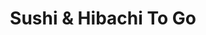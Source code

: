 ---
layout: place
title: "Sushi & Hibachi To Go"
permalink: /south-carolina/columbia/sushi-hibachi-to-go.html
stateAbbr: SC
stateName: South Carolina
cityName: Columbia
seo:
  name: "Sushi & Hibachi To Go"
  type: Restaurant
  links: null
description: "No-frills Japanese take-out dishing sushi rolls & grilled meats, as well as soups & salads. Looking for sushi in Columbia, South Carolina? Check out Sushi & ..."
place_id: ChIJwzZ1TtCk-IgRMUgTQDJU5LY
photos:
  - name: >-
      places/ChIJwzZ1TtCk-IgRMUgTQDJU5LY/photos/AeeoHcLVDkWFrByIkfdD0VAV2T7t0zG59UsbY-HPKKRMVf2MWR3XVeCXNcoF5FRqaKFLdqHeq9SrGWe0mIMP1SuLtjO90xkrXzFkI5XN9Gzp3xsoewpnOAhKJZ1HyP4Piffz6Ot9a8aOc1W0z1Zbdx_SOcMlPCXWk6PcI9WSOgzFkxf6ECR7-msEiIqicVcFTpRjDoMuRDlVq9AddK45Bz2TDzKj3e6HAv5-PWVyxCEZs_zjdcn0L7REgCMwj-C_7fthKVXmiahrGPH16Oh4M89dxdbxdY9ikcsSyzOlK8nx_PQX-pkbww7OsXvoh8nprgMwvqg3JcvKMz2UYcl0ikeVqQTwbwZtYLYdyrxv_CH1cd69gJ17fYyqZUoUtDiJ_mWazCIU08uqYBOhogA2e0nctUY19GeW2wtJPx7Xmf3Y0pSYI_Ho
    widthPx: 4624
    heightPx: 3472
    authorAttributions:
      - displayName: Benjamin Heeter
        uri: https://maps.google.com/maps/contrib/110346141510152811735
        photoUri: >-
          https://lh3.googleusercontent.com/a-/ALV-UjVSGtX0wyXFRdPcrIf2v0iKY-iF-6m4lR3MExL4jt9OiEQtL87L=s100-p-k-no-mo
    flagContentUri: >-
      https://www.google.com/local/imagery/report/?cb_client=maps_api_places.places_api&image_key=!1e10!2sCIHM0ogKEICAgICH-cfw2AE&hl=en-US
    googleMapsUri: >-
      https://www.google.com/maps/place//data=!3m4!1e2!3m2!1sCIHM0ogKEICAgICH-cfw2AE!2e10!4m2!3m1!1s0x88f8a4d04e7536c3:0xb6e4543240134831
  - name: >-
      places/ChIJwzZ1TtCk-IgRMUgTQDJU5LY/photos/AeeoHcI2o9r3TBDN9L9kq8OLFxKazgb62QqlgAjM6AqCUfzndkLr7HfhNLozjkvAGGKD80A_xHm-19cEgWqTIUptCrR-2e_E0_iaCcTASiHx32NQfrtw7iN7Srl8HpZ9BY6S-Y90SRbt1PtjTX8rBjY7FOvRcdVhALuRUhW125G_vvx87hy3ka6u_l4Pyjh2UFJOxKIfEwkjr2gPHA7eMc2hxfQmOXkx-a9Ps9QuPft7dx0bZwPpkf-b3fLCUSiLsyJ2C0KR_-SZ-zXbKiLbiEeTJQywtMWUa9d5C72JA8xhoBzzvYyb-yhn_xSHQhDFVnRFCzwj5G9l6u0ARYYWL4VzFu6EGCp6KsSRWU-VX9SRAQlFe2blyR07d_T-yArr5jdvNDFAfCuBdad8oF7jqrSIyD9Sc-Zo7cvQpNFyOdWh3xdFmg
    widthPx: 4624
    heightPx: 3472
    authorAttributions:
      - displayName: Benjamin Heeter
        uri: https://maps.google.com/maps/contrib/110346141510152811735
        photoUri: >-
          https://lh3.googleusercontent.com/a-/ALV-UjVSGtX0wyXFRdPcrIf2v0iKY-iF-6m4lR3MExL4jt9OiEQtL87L=s100-p-k-no-mo
    flagContentUri: >-
      https://www.google.com/local/imagery/report/?cb_client=maps_api_places.places_api&image_key=!1e10!2sCIHM0ogKEICAgIDX1qj8Ow&hl=en-US
    googleMapsUri: >-
      https://www.google.com/maps/place//data=!3m4!1e2!3m2!1sCIHM0ogKEICAgIDX1qj8Ow!2e10!4m2!3m1!1s0x88f8a4d04e7536c3:0xb6e4543240134831
  - name: >-
      places/ChIJwzZ1TtCk-IgRMUgTQDJU5LY/photos/AeeoHcJqA73vq2R0tgCLi5I7ueRWQ62FHD2KngzRE-MAN88My1FHO_5wGsaPwLqQVtQ4aSElm7rQL3iz6UVdbaRHofhuVHELv0setb5kDFuGjN3WcyCmepl08TwUYZK848JHAMoXZ0fVkhDW5qG8r_ZuRJQbSLK7fBN-WW3NcgXnqTlnyH5xnL9zvxCJdFI9m8h4o_AH6_UAp0eKiKCeRW0biWKmv9GjLCehWQEYOJxennZfviDakCe9xRg1In3wVxmiFl12_sEbdEIo81pwf7AgMVrLL1_q8FAdu0deEGkw-Fbod2lerB3Q56dxjeYvqInSxEZKyFMT462DNhIMiaDLbtrukPAeQ2dcEHH1kMbDuuz0BYLoeON_N_alLOBfD_li7gcu7t7M2ojK5HOrsDpGUbt7IFMrk_TqkdwoEwr3kK0jJ1ow
    widthPx: 3000
    heightPx: 4000
    authorAttributions:
      - displayName: Keri Wilson
        uri: https://maps.google.com/maps/contrib/112201639786997542011
        photoUri: >-
          https://lh3.googleusercontent.com/a-/ALV-UjUq7Y_pXndjTEka5n5USK6qgiyStaWLY1IFgukjExuiZIcol0zKfg=s100-p-k-no-mo
    flagContentUri: >-
      https://www.google.com/local/imagery/report/?cb_client=maps_api_places.places_api&image_key=!1e10!2sCIHM0ogKEICAgIDHkNH9oQE&hl=en-US
    googleMapsUri: >-
      https://www.google.com/maps/place//data=!3m4!1e2!3m2!1sCIHM0ogKEICAgIDHkNH9oQE!2e10!4m2!3m1!1s0x88f8a4d04e7536c3:0xb6e4543240134831
  - name: >-
      places/ChIJwzZ1TtCk-IgRMUgTQDJU5LY/photos/AeeoHcIm9qM3KLA5fKanfyPIn3KVEeq_6HyaRGegrsQpPbgdOKdApN4hktfvnXIteNSfQvLuF2ZWWw7CNwlmAJ8dAJWqynbc6H6UHzKavqd3brK4p7NnbHrUnKgTG_giRgVgDCuG2WwogZV1OamTr8vQ7cWj0eGFJHAPwdKns9gprat01RMt2j12S6uWAV5su-yqeWZOa_zohh9lmeOSeXYWpbckQ5txOAJMIUzhFJuBxMBUCcU_Te0U70wtAsDGhS6TGyDfB24U1Ti8MCXrzF0ySgMhpUXUQWOwXX-7XRKGg78RFBSwNVS5xJqUKG7yY5KjPTX7d75S_GwuPWr5e0DkmkmGLa8qE442R8td3DLeC2MIT6fDGheUcXG5h-8WjkvaJmmS7PjUuB0PNkrIZYukihU1WlyrBDDTrWRbfPJTSllPK8bX
    widthPx: 4160
    heightPx: 3120
    authorAttributions:
      - displayName: Alexander Capell
        uri: https://maps.google.com/maps/contrib/104566971735468221622
        photoUri: >-
          https://lh3.googleusercontent.com/a-/ALV-UjW3OLOrcg7P9TfRFQe2HzqiknbhfPlkhbfJ-RRjx-1P98vaM6Rj=s100-p-k-no-mo
    flagContentUri: >-
      https://www.google.com/local/imagery/report/?cb_client=maps_api_places.places_api&image_key=!1e10!2sCIHM0ogKEICAgICkhYOJtAE&hl=en-US
    googleMapsUri: >-
      https://www.google.com/maps/place//data=!3m4!1e2!3m2!1sCIHM0ogKEICAgICkhYOJtAE!2e10!4m2!3m1!1s0x88f8a4d04e7536c3:0xb6e4543240134831
  - name: >-
      places/ChIJwzZ1TtCk-IgRMUgTQDJU5LY/photos/AeeoHcJV3TKU4qd3el0GgOgYiR3SfI50y0ZmpUsLl9NcOV3xk5ZG5PyeTM8KWi2sntRzOPXKbDubBpun55Wr1VOfcqxauonxtZih5OlqnmW3OCcf8v1BdWka4dOm40_5R0U7rg9LH-OZmWdp-Z4cnbe_mt_ZnTCJD698D1DaNvyCOBP6puAP_mn9dOxVjeZo7eQLXOgGMBdkVkSXBTYjJIH207FkBxkEzBLSB1nAdH10AGEfBHz6ol1w8FFul_PMuTHUAv-VRxg29Y1mwQOneKhv5l232I_vdW__RbjljMjKTF43OZKUfMvz6vNhVidtbuOghspt1wRZUyOnB5EbJmk7hqmD8fsd53xDyQ4xikDcAmc9iWlyub7nlaB9azonr_SSWOxjz95hzOzhCZeXluroglZOrUQo_wVirV6KqD3uBIXGb3MQ
    widthPx: 3096
    heightPx: 4128
    authorAttributions:
      - displayName: Cass Is Real
        uri: https://maps.google.com/maps/contrib/113981280282832683261
        photoUri: >-
          https://lh3.googleusercontent.com/a/ACg8ocLaiGRGfbumjL_IQpUCQSezPPyguDWa60xRB3RjoxT5i2y15ADj=s100-p-k-no-mo
    flagContentUri: >-
      https://www.google.com/local/imagery/report/?cb_client=maps_api_places.places_api&image_key=!1e10!2sCIHM0ogKEICAgIC697ro2QE&hl=en-US
    googleMapsUri: >-
      https://www.google.com/maps/place//data=!3m4!1e2!3m2!1sCIHM0ogKEICAgIC697ro2QE!2e10!4m2!3m1!1s0x88f8a4d04e7536c3:0xb6e4543240134831
  - name: >-
      places/ChIJwzZ1TtCk-IgRMUgTQDJU5LY/photos/AeeoHcKlUL0j1YxWj766_eAsqIQ305LKREb80D5yg_wjXL__rq7Q1xh1CtLBJwg95oyJxIvvd25XwTeHrfUucE4z2ICR4zMBZNNyAQSlheQ-W9zPX3ab6-j3h4mt_3BbCDjyfIf9mLN9uByhd5rfGe71LkN8Pkkc-xiBqua-QFV-E4UIJhLTMrnveRjqv-Ct7XUt8NURO4SEe8Au2uMkX598or5I8fuhBsr1ZhMyGkwA1l5DMgqIASgRsSw4RdVeweAXhqxzLw7ct2DKBI9wYRzahwpochQc8sJ3RzjeG6yg7Vm0_1mx4rN5tNYRJVRRTncLTlmYVJvWSZvMIGM1yM3Y-GnMEvaOWrN-uFmeXPeeIoVMFCpQCK8EaTLnBrIZFSedMbRrUnH3tJOZ1_GCnd9b3BeeKdQiho5k-8WoeFZRIny02H0l
    widthPx: 3024
    heightPx: 4032
    authorAttributions:
      - displayName: Hana
        uri: https://maps.google.com/maps/contrib/104769666036624211358
        photoUri: >-
          https://lh3.googleusercontent.com/a/ACg8ocJdH-lZgrBrVEmoMEmg3t366ECpBjf7A0seRyoTC0y0VGYl_Q=s100-p-k-no-mo
    flagContentUri: >-
      https://www.google.com/local/imagery/report/?cb_client=maps_api_places.places_api&image_key=!1e10!2sCIHM0ogKEICAgIDZ0NXw-QE&hl=en-US
    googleMapsUri: >-
      https://www.google.com/maps/place//data=!3m4!1e2!3m2!1sCIHM0ogKEICAgIDZ0NXw-QE!2e10!4m2!3m1!1s0x88f8a4d04e7536c3:0xb6e4543240134831
  - name: >-
      places/ChIJwzZ1TtCk-IgRMUgTQDJU5LY/photos/AeeoHcKjQZNv2gpL8XhNaAA5R9o0hvv1n3xyheipl4LlApHkbZRZ_DybxrbAfbyl7R10dJkapq7k0-y8kOmeaKzxmbSe2pImP3pA_4b1ny0s6ivnsYcpPR7uYv_j5oKJqGKsx8BITADwFLlaEHkbUCK7zhm1yk2706XmhojrtwY4b_MYNZnp2QDdiJNwgioMz8DfjVQUPqavG4Topg2VYJI_fsiaB722xhtr2bhdAFQSeMMtmU-caky7EvoEo9CrtPfUAiOIis2ptMG0fgAI-TnGtKixdYuT-zLSS0-qk0hddfr-dzy-_9HZUHcj0n6fU3JuboeBEfEH3qejX_YdSxjAOEhxD5mrPPWWvIcMql4RDJe1LvE6ukThlRJ4rn0K3A2GN-oeOx3PyElt_0EU2C_jrRUSAyiu4doGknwXr70QS1p7dLg
    widthPx: 3096
    heightPx: 4128
    authorAttributions:
      - displayName: Cass Is Real
        uri: https://maps.google.com/maps/contrib/113981280282832683261
        photoUri: >-
          https://lh3.googleusercontent.com/a/ACg8ocLaiGRGfbumjL_IQpUCQSezPPyguDWa60xRB3RjoxT5i2y15ADj=s100-p-k-no-mo
    flagContentUri: >-
      https://www.google.com/local/imagery/report/?cb_client=maps_api_places.places_api&image_key=!1e10!2sCIHM0ogKEICAgIDa1oKw8AE&hl=en-US
    googleMapsUri: >-
      https://www.google.com/maps/place//data=!3m4!1e2!3m2!1sCIHM0ogKEICAgIDa1oKw8AE!2e10!4m2!3m1!1s0x88f8a4d04e7536c3:0xb6e4543240134831
  - name: >-
      places/ChIJwzZ1TtCk-IgRMUgTQDJU5LY/photos/AeeoHcKZGpB_YXl0y-KmswtHTJlzS-P-eQdGW_vMAK_wV_T54OO-tUgKV_ZqkiwwivkJ1XQgC5beB4mOaxfChYhGXeDUcE2O61YaqGKDJ8fRVGnb3bFyX_5lYKeyys8GZjQC079abbEyAi0QCQhpuWmtugYmiPQHA22UP9Z0J8m4AJV4HbmE3rlsHAzkJbx1XTpr6dn1rGnJOshqNx_fRi6FzjJdC3FMoumxCn25NvJVntt6dzGUAPrb7DMnee7zajK0MWUFYwX3-j9ngZ0O4G-t_swSyUDYniZLBkBpuly8RQ9lfoySCw6U08FTQ3ZizNjNlxG4jNZOFXfgRssrgf5Je2T3p1MlI99WYIxV6fxUPcBjfwCb8Rtwi629o5DMZ1k6WGSQncgpoT4rUfUGbtXRUWvO_b5uKpM9X1G-HIHsprZzhIs
    widthPx: 2268
    heightPx: 1732
    authorAttributions:
      - displayName: Michael Young
        uri: https://maps.google.com/maps/contrib/117002537574436815494
        photoUri: >-
          https://lh3.googleusercontent.com/a-/ALV-UjVLOaMsN1qdIHbIAxO38HbeTFqTiff7XvEIJOK_Cr9VIkYANJo2=s100-p-k-no-mo
    flagContentUri: >-
      https://www.google.com/local/imagery/report/?cb_client=maps_api_places.places_api&image_key=!1e10!2sCIHM0ogKEICAgICK2IOCzAE&hl=en-US
    googleMapsUri: >-
      https://www.google.com/maps/place//data=!3m4!1e2!3m2!1sCIHM0ogKEICAgICK2IOCzAE!2e10!4m2!3m1!1s0x88f8a4d04e7536c3:0xb6e4543240134831
  - name: >-
      places/ChIJwzZ1TtCk-IgRMUgTQDJU5LY/photos/AeeoHcJovJOs3JNgohP--AGgVevdGucnbNKK4LfCrBkDrGswsDTmGojFfhpOGvCiS6bG4iqFGzfQvqYL5i8Q8sBVFYehrhIP8NH6QpaaFNvuAsX1jWUvbrCZnZDBRv1Ht409szvk_D1iYIpmV0k2-JQ9UyTp97-l2ndMzjSWRZo_Xd7kB-EIJR8G9P82Kjbwv8mnrYsWqWVykqMgVkY5EiK5BZ9Ul_g9v4mbkWdm7i1AflOfFqvNXcIH6KLnmoAp3eJY9rxZKLrV8-5pinsyDH8CCfJ8X2Zjnow1ajvxPbUESySdE_yzXaqf3QU_rPfdMjo-4d35SeA-d-SvmbI7oTEeXB4dMolRHlABww1a8nhvmg3fdNgVZjm6jgtvL52MP-mvXWowDOhZeP6zPNgnHnYcvcHWzgytaJ4ViQ6WkVbd12Hb-OVaLBkYP8KO6jefeg
    widthPx: 3060
    heightPx: 4080
    authorAttributions:
      - displayName: Keri Wilson
        uri: https://maps.google.com/maps/contrib/112201639786997542011
        photoUri: >-
          https://lh3.googleusercontent.com/a-/ALV-UjUq7Y_pXndjTEka5n5USK6qgiyStaWLY1IFgukjExuiZIcol0zKfg=s100-p-k-no-mo
    flagContentUri: >-
      https://www.google.com/local/imagery/report/?cb_client=maps_api_places.places_api&image_key=!1e10!2sCIABIhAA3jqzQDPwL2e9J08AB66M&hl=en-US
    googleMapsUri: >-
      https://www.google.com/maps/place//data=!3m4!1e2!3m2!1sCIABIhAA3jqzQDPwL2e9J08AB66M!2e10!4m2!3m1!1s0x88f8a4d04e7536c3:0xb6e4543240134831
  - name: >-
      places/ChIJwzZ1TtCk-IgRMUgTQDJU5LY/photos/AeeoHcINmtw59uspXqjabjbV_3BVgoECUgoXFOGnujs78zS-VnOjvM5RcuWD2jKEnUms32IrpApUQ-7rfkKhXvMpqo2RM8ouuB4My9_I6dygmzS0Ii_wZm9sXsHgjzVfdK2qDOUnsop2G-WlKvD76mqWd5mPA7h3yB1TgoGC3Ysf1E6j8v2hr5GXx2cSZuWZcAmKpo18fAABosBc8ABG1j8PMxGH68WbBRzupN0t8iKdkwrad-Kprn5xqyIN1Q5IUiazkqU-be6c8XotG6Wk46Xe36E8sc_AwtYb9yRmKuJVJvm3buBa31633nFWcrjN5Hh1Rlcm8ivQ5jf9MtiYgMwMWGKmypRUK_aGCz5uWCfMbjVAQ9GdbxbcvNN8i71AIyP-3K6X15ccmOUIoFnzZDEUNB8u4ezIaieOaGse4OlXPo1TJg
    widthPx: 4032
    heightPx: 3024
    authorAttributions:
      - displayName: Marqell Campbell
        uri: https://maps.google.com/maps/contrib/113814982706865718785
        photoUri: >-
          https://lh3.googleusercontent.com/a-/ALV-UjXG7wucs98a3WYcpC5Oqjxwamr0Thbu2g8Q5epTfxuFj3-6abla=s100-p-k-no-mo
    flagContentUri: >-
      https://www.google.com/local/imagery/report/?cb_client=maps_api_places.places_api&image_key=!1e10!2sCIHM0ogKEICAgIDU86nTCQ&hl=en-US
    googleMapsUri: >-
      https://www.google.com/maps/place//data=!3m4!1e2!3m2!1sCIHM0ogKEICAgIDU86nTCQ!2e10!4m2!3m1!1s0x88f8a4d04e7536c3:0xb6e4543240134831
address: 1100 Elmwood Ave, Columbia, SC 29201, USA
street: 1100 Elmwood Ave
city: Columbia
state: SC
zip: '29201'
country: USA
neighborhood: Midtown - Downtown
latitude: '34.012709'
longitude: '-81.039882'
accessibility_options:
  wheelchairAccessibleParking: true
  wheelchairAccessibleEntrance: true
business_status: OPERATIONAL
name: Sushi & Hibachi To Go
google_maps_links:
  directionsUri: >-
    https://www.google.com/maps/dir//''/data=!4m7!4m6!1m1!4e2!1m2!1m1!1s0x88f8a4d04e7536c3:0xb6e4543240134831!3e0
  placeUri: https://maps.google.com/?cid=13178750984393017393
  writeAReviewUri: >-
    https://www.google.com/maps/place//data=!4m3!3m2!1s0x88f8a4d04e7536c3:0xb6e4543240134831!12e1
  reviewsUri: >-
    https://www.google.com/maps/place//data=!4m4!3m3!1s0x88f8a4d04e7536c3:0xb6e4543240134831!9m1!1b1
  photosUri: >-
    https://www.google.com/maps/place//data=!4m3!3m2!1s0x88f8a4d04e7536c3:0xb6e4543240134831!10e5
primary_type: Sushi Restaurant
opening_hours:
  regular: null
  current: null
secondary_opening_hours:
  regular:
    weekdayDescriptions: null
    type: null
  current:
    weekdayDescriptions: null
    type: null
phone: (803) 400-0988
price_level: PRICE_LEVEL_INEXPENSIVE
price_range: $1 &ndash; $10
rating: '4.2'
rating_count: 530
website: null
reviews:
  - name: >-
      places/ChIJwzZ1TtCk-IgRMUgTQDJU5LY/reviews/ChZDSUhNMG9nS0VJQ0FnSURYeHJlYVJ3EAE
    relativePublishTimeDescription: 5 months ago
    rating: 5
    text:
      text: >-
        We have indulged in this place multiple times, and I have forgotten to
        review until today.


        Our usual is Harumaki(spring rolls) and tofu, mixed veggies (broccoli,
        onion, carrot, zucchini), and lo mein noodles. We have also enjoyed the
        teriyaki eggplant and tried different types of their sushi.


        My only fuss is that sometimes, the sushi ingredients are just slightly
        less fresh, but not enough for me to say they are "off." It just
        sometimes tastes as though it wasn't cut up and used in the last
        twenty-four hours, but that only happened with the omelet and only once.
        Don't let that stop you, though! There is no guarantee that tomorrow
        will not be different. Their specialty sushi is also buy one get one
        free!


        Today, we had tofu, mixed veggies, and lo mein. Photos can't do this
        justice! Their food is made with a quality that you really can't find
        elsewhere for the affordable prices they offer. They give the customer
        attention on a personal level, too, which means a lot.


        Their storefront is small and has only two bar stools, making it a stop
        and go type of location. However, I like that about it. There is no
        dining room to get dirty or torn up, no crowd of people, no loud room.
        It is just their kitchen and some standing room. The owners are
        incredibly nice, too, and the woman has brought our food out to our car
        more than once. (She tried to bring it during rain, but my fiancé had
        the umbrella at the door for her, so she didn't have to.)
      languageCode: en
    originalText:
      text: >-
        We have indulged in this place multiple times, and I have forgotten to
        review until today.


        Our usual is Harumaki(spring rolls) and tofu, mixed veggies (broccoli,
        onion, carrot, zucchini), and lo mein noodles. We have also enjoyed the
        teriyaki eggplant and tried different types of their sushi.


        My only fuss is that sometimes, the sushi ingredients are just slightly
        less fresh, but not enough for me to say they are "off." It just
        sometimes tastes as though it wasn't cut up and used in the last
        twenty-four hours, but that only happened with the omelet and only once.
        Don't let that stop you, though! There is no guarantee that tomorrow
        will not be different. Their specialty sushi is also buy one get one
        free!


        Today, we had tofu, mixed veggies, and lo mein. Photos can't do this
        justice! Their food is made with a quality that you really can't find
        elsewhere for the affordable prices they offer. They give the customer
        attention on a personal level, too, which means a lot.


        Their storefront is small and has only two bar stools, making it a stop
        and go type of location. However, I like that about it. There is no
        dining room to get dirty or torn up, no crowd of people, no loud room.
        It is just their kitchen and some standing room. The owners are
        incredibly nice, too, and the woman has brought our food out to our car
        more than once. (She tried to bring it during rain, but my fiancé had
        the umbrella at the door for her, so she didn't have to.)
      languageCode: en
    authorAttribution:
      displayName: Lady Amanda Heeter
      uri: https://www.google.com/maps/contrib/100163113665727070491/reviews
      photoUri: >-
        https://lh3.googleusercontent.com/a-/ALV-UjUNr8KdRBliZ-oZpqc-FKY2VFaNT6FnKojVVM8Y2RvKp8dmqMaj=s128-c0x00000000-cc-rp-mo-ba4
    publishTime: '2024-10-26T18:13:46.205704Z'
    flagContentUri: >-
      https://www.google.com/local/review/rap/report?postId=ChZDSUhNMG9nS0VJQ0FnSURYeHJlYVJ3EAE&d=17924085&t=1
    googleMapsUri: >-
      https://www.google.com/maps/reviews/data=!4m6!14m5!1m4!2m3!1sChZDSUhNMG9nS0VJQ0FnSURYeHJlYVJ3EAE!2m1!1s0x88f8a4d04e7536c3:0xb6e4543240134831
  - name: >-
      places/ChIJwzZ1TtCk-IgRMUgTQDJU5LY/reviews/ChZDSUhNMG9nS0VJQ0FnTURBeEtxNEZBEAE
    relativePublishTimeDescription: 2 months ago
    rating: 5
    text:
      text: >-
        The food was soooo good and very well priced. The white sauce is
        amazing. I got the steak and shrimp hibachi, the steak was so tender and
        the shrimp was perfectly cooked. The service was also amazing the woman
        who took my order was so kind!
      languageCode: en
    originalText:
      text: >-
        The food was soooo good and very well priced. The white sauce is
        amazing. I got the steak and shrimp hibachi, the steak was so tender and
        the shrimp was perfectly cooked. The service was also amazing the woman
        who took my order was so kind!
      languageCode: en
    authorAttribution:
      displayName: Chyna Martinez
      uri: https://www.google.com/maps/contrib/108501318347706578498/reviews
      photoUri: >-
        https://lh3.googleusercontent.com/a/ACg8ocL1Z9revgfwShU5GH0H1v0dTHXpf4YiK4MbvXO-64ObijZr_Q=s128-c0x00000000-cc-rp-mo
    publishTime: '2025-02-07T01:38:31.751265Z'
    flagContentUri: >-
      https://www.google.com/local/review/rap/report?postId=ChZDSUhNMG9nS0VJQ0FnTURBeEtxNEZBEAE&d=17924085&t=1
    googleMapsUri: >-
      https://www.google.com/maps/reviews/data=!4m6!14m5!1m4!2m3!1sChZDSUhNMG9nS0VJQ0FnTURBeEtxNEZBEAE!2m1!1s0x88f8a4d04e7536c3:0xb6e4543240134831
  - name: >-
      places/ChIJwzZ1TtCk-IgRMUgTQDJU5LY/reviews/ChZDSUhNMG9nS0VJQ0FnSURhMXZ6SFVBEAE
    relativePublishTimeDescription: 3 years ago
    rating: 4
    text:
      text: >-
        First visit... the sushi was a great price and tasted really good. I
        love crunchy California rolls but the crunchy rolls here have tempura
        shrimp. It was still good but it was fried hard. I asked if she could
        put sauce on the California rolls as well and she did. It really
        enhanced the flavor. My daughter tried the sesame chicken and rice. She
        said it was good but I noticed there wasn't any sauce on the chicken. We
        will definitely be back... buy one get one free sushi rolls will allow
        me to order my favorite while trying something new.
      languageCode: en
    originalText:
      text: >-
        First visit... the sushi was a great price and tasted really good. I
        love crunchy California rolls but the crunchy rolls here have tempura
        shrimp. It was still good but it was fried hard. I asked if she could
        put sauce on the California rolls as well and she did. It really
        enhanced the flavor. My daughter tried the sesame chicken and rice. She
        said it was good but I noticed there wasn't any sauce on the chicken. We
        will definitely be back... buy one get one free sushi rolls will allow
        me to order my favorite while trying something new.
      languageCode: en
    authorAttribution:
      displayName: Cass Is Real
      uri: https://www.google.com/maps/contrib/113981280282832683261/reviews
      photoUri: >-
        https://lh3.googleusercontent.com/a/ACg8ocLaiGRGfbumjL_IQpUCQSezPPyguDWa60xRB3RjoxT5i2y15ADj=s128-c0x00000000-cc-rp-mo-ba6
    publishTime: '2021-08-21T00:17:26.423374Z'
    flagContentUri: >-
      https://www.google.com/local/review/rap/report?postId=ChZDSUhNMG9nS0VJQ0FnSURhMXZ6SFVBEAE&d=17924085&t=1
    googleMapsUri: >-
      https://www.google.com/maps/reviews/data=!4m6!14m5!1m4!2m3!1sChZDSUhNMG9nS0VJQ0FnSURhMXZ6SFVBEAE!2m1!1s0x88f8a4d04e7536c3:0xb6e4543240134831
  - name: >-
      places/ChIJwzZ1TtCk-IgRMUgTQDJU5LY/reviews/ChZDSUhNMG9nS0VJQ0FnTUNBc2FLclVBEAE
    relativePublishTimeDescription: 2 months ago
    rating: 5
    text:
      text: >-
        First time today.  The Squid Salad was delicious.  I should have ordered
        a egg roll too.  I will definitely come back to try the Thai Red Curry
        Sauce.
      languageCode: en
    originalText:
      text: >-
        First time today.  The Squid Salad was delicious.  I should have ordered
        a egg roll too.  I will definitely come back to try the Thai Red Curry
        Sauce.
      languageCode: en
    authorAttribution:
      displayName: DJ Life of the Party
      uri: https://www.google.com/maps/contrib/105924630700569475388/reviews
      photoUri: >-
        https://lh3.googleusercontent.com/a/ACg8ocIFdPZr2iaMZy7Cj8F4chE2vvUqr-_EkCxm1mCzqp9JlsewXQ=s128-c0x00000000-cc-rp-mo-ba2
    publishTime: '2025-02-01T19:54:47.107379Z'
    flagContentUri: >-
      https://www.google.com/local/review/rap/report?postId=ChZDSUhNMG9nS0VJQ0FnTUNBc2FLclVBEAE&d=17924085&t=1
    googleMapsUri: >-
      https://www.google.com/maps/reviews/data=!4m6!14m5!1m4!2m3!1sChZDSUhNMG9nS0VJQ0FnTUNBc2FLclVBEAE!2m1!1s0x88f8a4d04e7536c3:0xb6e4543240134831
  - name: >-
      places/ChIJwzZ1TtCk-IgRMUgTQDJU5LY/reviews/ChdDSUhNMG9nS0VJQ0FnTURBNzdMa253RRAB
    relativePublishTimeDescription: 2 months ago
    rating: 5
    text:
      text: Great place to pop in for some really good sushi at a really good price.
      languageCode: en
    originalText:
      text: Great place to pop in for some really good sushi at a really good price.
      languageCode: en
    authorAttribution:
      displayName: Jessica Graham
      uri: https://www.google.com/maps/contrib/103592487141897755111/reviews
      photoUri: >-
        https://lh3.googleusercontent.com/a/ACg8ocI1Cpfb2ix3cUl2c_weCCFQBBJld-g_ihVrDF0VkVJRUGcwCQ=s128-c0x00000000-cc-rp-mo
    publishTime: '2025-02-12T20:17:40.855645Z'
    flagContentUri: >-
      https://www.google.com/local/review/rap/report?postId=ChdDSUhNMG9nS0VJQ0FnTURBNzdMa253RRAB&d=17924085&t=1
    googleMapsUri: >-
      https://www.google.com/maps/reviews/data=!4m6!14m5!1m4!2m3!1sChdDSUhNMG9nS0VJQ0FnTURBNzdMa253RRAB!2m1!1s0x88f8a4d04e7536c3:0xb6e4543240134831
parking_options:
  freeParkingLot: true
  freeStreetParking: true
  valetParking: false
payment_options:
  acceptsCreditCards: true
  acceptsCashOnly: false
allow_dogs: null
curbside_pickup: null
delivery: true
dine_in: true
good_for_children: false
good_for_groups: false
good_for_sports: null
live_music: false
menu_for_children: false
outdoor_seating: false
reservable: false
restroom: null
serves_beer: false
serves_breakfast: false
serves_brunch: false
serves_cocktails: false
serves_coffee: false
serves_dinner: true
serves_dessert: false
serves_lunch: true
serves_vegetarian_food: true
serves_wine: false
takeout: true
summary: >-
  No-frills Japanese take-out dishing sushi rolls & grilled meats, as well as
  soups & salads.

---